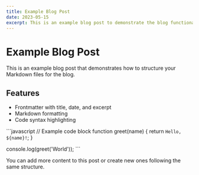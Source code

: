 ```yaml
---
title: Example Blog Post
date: 2023-05-15
excerpt: This is an example blog post to demonstrate the blog functionality.
---
```


# Example Blog Post

This is an example blog post that demonstrates how to structure your Markdown files for the blog.

## Features

- Frontmatter with title, date, and excerpt
- Markdown formatting
- Code syntax highlighting

\`\`\`javascript
// Example code block
function greet(name) {
  return `Hello, ${name}!`;
}

console.log(greet('World'));
\`\`\`

You can add more content to this post or create new ones following the same structure.
